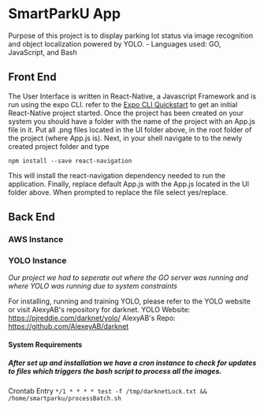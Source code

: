 # SmartParkU App
Purpose of this project is to display parking lot status via image recognition and object localization powered by YOLO. 
	- Languages used: GO, JavaScript, and Bash
	
## Front End
The User Interface is written in React-Native, a Javascript Framework and is run using the expo CLI. refer to the [Expo CLI Quickstart](https://facebook.github.io/react-native/docs/getting-started) to get an initial React-Native project started. Once the project has been created on your system you should have a folder with the name of the project with an App.js file in it. Put all .png files located in the UI folder above, in the root folder of the project (where App.js is). Next, in your shell navigate to to the newly created project folder and type
```
npm install --save react-navigation
```
This will install the react-navigation dependency needed to run the application. Finally, replace default App.js with the App.js located in the UI folder above. When prompted to replace the file select yes/replace.

## Back End

### AWS Instance

### YOLO Instance
*Our project we had to seperate out where the GO server was running and where YOLO was running due to system constraints*

For installing, running and training YOLO, please refer to the YOLO website or visit AlexyAB's repository for darknet.
	YOLO Website: https://pjreddie.com/darknet/yolo/ 
	AlexyAB's Repo: https://github.com/AlexeyAB/darknet

#### System Requirements 	

##### After set up and installation we have a cron instance to check for updates to files which triggers the bash script to process all the images.

Crontab Entry 
	`*/1 * * * * test -f /tmp/darknetLock.txt && /home/smartparku/processBatch.sh`
